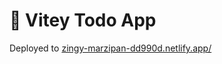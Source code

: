 # 💪 Vitey Todo App

Deployed to [zingy-marzipan-dd990d.netlify.app/](https://zingy-marzipan-dd990d.netlify.app/)
